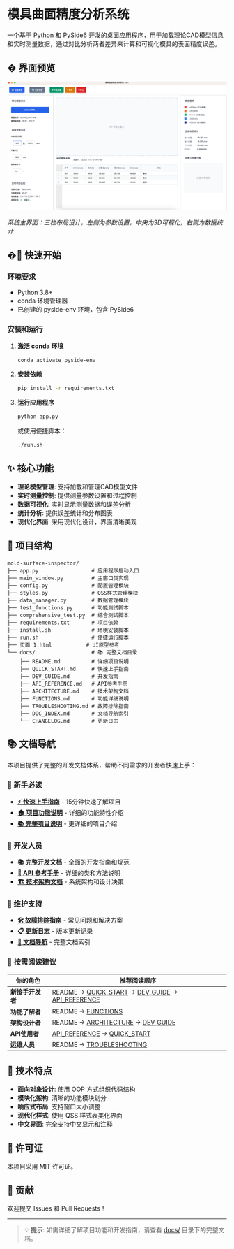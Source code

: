 # 模具曲面精度分析系统

一个基于 Python 和 PySide6 开发的桌面应用程序，用于加载理论CAD模型信息和实时测量数据，通过对比分析两者差异来计算和可视化模具的表面精度误差。

## �️ 界面预览

![系统界面](figure/UI.png)

*系统主界面：三栏布局设计，左侧为参数设置，中央为3D可视化，右侧为数据统计*

## �🚀 快速开始

### 环境要求

- Python 3.8+
- conda 环境管理器
- 已创建的 pyside-env 环境，包含 PySide6

### 安装和运行

1. **激活 conda 环境**
   ```bash
   conda activate pyside-env
   ```

2. **安装依赖**
   ```bash
   pip install -r requirements.txt
   ```

3. **运行应用程序**
   ```bash
   python app.py
   ```
   或使用便捷脚本：
   ```bash
   ./run.sh
   ```

## ✨ 核心功能

- **理论模型管理**: 支持加载和管理CAD模型文件
- **实时测量控制**: 提供测量参数设置和过程控制
- **数据可视化**: 实时显示测量数据和误差分析
- **统计分析**: 提供误差统计和分布图表
- **现代化界面**: 采用现代化设计，界面清晰美观

## 📁 项目结构

```
mold-surface-inspector/
├── app.py                 # 应用程序启动入口
├── main_window.py         # 主窗口类实现
├── config.py              # 配置管理模块
├── styles.py              # QSS样式管理模块  
├── data_manager.py        # 数据管理模块
├── test_functions.py      # 功能测试脚本
├── comprehensive_test.py  # 综合测试脚本
├── requirements.txt       # 项目依赖
├── install.sh             # 环境安装脚本
├── run.sh                 # 便捷运行脚本
├── 页面 1.html           # UI原型参考
└── docs/                  # 📚 完整文档目录
    ├── README.md          # 详细项目说明
    ├── QUICK_START.md     # 快速上手指南
    ├── DEV_GUIDE.md       # 开发指南
    ├── API_REFERENCE.md   # API参考手册
    ├── ARCHITECTURE.md    # 技术架构文档
    ├── FUNCTIONS.md       # 功能详细说明
    ├── TROUBLESHOOTING.md # 故障排除指南
    ├── DOC_INDEX.md       # 文档导航索引
    └── CHANGELOG.md       # 更新日志
```

## 📚 文档导航

本项目提供了完整的开发文档体系，帮助不同需求的开发者快速上手：

### 🎯 新手必读
- **[⚡ 快速上手指南](docs/QUICK_START.md)** - 15分钟快速了解项目
- **[🏠 项目功能说明](docs/FUNCTIONS.md)** - 详细的功能特性介绍
- **[📚 完整项目说明](docs/README.md)** - 更详细的项目介绍

### 🔧 开发人员
- **[📚 完整开发文档](docs/DEV_GUIDE.md)** - 全面的开发指南和规范
- **[📖 API 参考手册](docs/API_REFERENCE.md)** - 详细的类和方法说明
- **[🏗️ 技术架构文档](docs/ARCHITECTURE.md)** - 系统架构和设计决策

### 🔧 维护支持
- **[🛠️ 故障排除指南](docs/TROUBLESHOOTING.md)** - 常见问题和解决方案
- **[📋 更新日志](docs/CHANGELOG.md)** - 版本更新记录
- **[📖 文档导航](docs/DOC_INDEX.md)** - 完整文档索引

### 🎯 按需阅读建议

| 你的角色 | 推荐阅读顺序 |
|---------|-------------|
| **新接手开发者** | README → [QUICK_START](docs/QUICK_START.md) → [DEV_GUIDE](docs/DEV_GUIDE.md) → [API_REFERENCE](docs/API_REFERENCE.md) |
| **功能了解者** | README → [FUNCTIONS](docs/FUNCTIONS.md) |
| **架构设计者** | README → [ARCHITECTURE](docs/ARCHITECTURE.md) → [DEV_GUIDE](docs/DEV_GUIDE.md) |
| **API使用者** | [API_REFERENCE](docs/API_REFERENCE.md) → [QUICK_START](docs/QUICK_START.md) |
| **运维人员** | README → [TROUBLESHOOTING](docs/TROUBLESHOOTING.md) |

## 🎯 技术特点

- **面向对象设计**: 使用 OOP 方式组织代码结构
- **模块化架构**: 清晰的功能模块划分
- **响应式布局**: 支持窗口大小调整
- **现代化样式**: 使用 QSS 样式表美化界面
- **中文界面**: 完全支持中文显示和注释

## 📄 许可证

本项目采用 MIT 许可证。

## 🤝 贡献

欢迎提交 Issues 和 Pull Requests！

---

> 💡 **提示**: 如需详细了解项目功能和开发指南，请查看 [docs/](docs/) 目录下的完整文档。